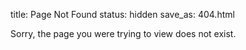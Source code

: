 title: Page Not Found
status: hidden
save_as: 404.html

Sorry, the page you were trying to view does not exist.

<script type="text/javascript">
  var GOOG_FIXURL_LANG = "en";
  var GOOG_FIXURL_SITE = "{{ SITEURL }}";
</script>
<script type="text/javascript"
        src="//linkhelp.clients.google.com/tbproxy/lh/wm/fixurl.js">
</script>
